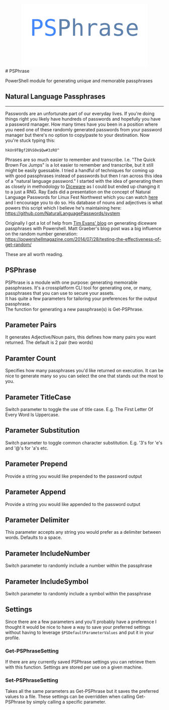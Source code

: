 <div align='center'>
<img src='Assets/PSPhrase.svg' />
</div>
# PSPhrase

PowerShell module for generating unique and memorable passphrases

## Natural Language Passphrases 
---
Passwords are an unfortunate part of our everyday lives. If you're doing things right you likely have hundreds of passwords and hopefully you have a password manager.  How many times have you been in a position where you need one of these randomly generated passwords from your password manager but there's no option to copy/paste to your destination. Now you're stuck typing this:
```
hkUn9TBgf28%S0e$Qw#3zRO^
```
Phrases are so much easier to remember and transcribe. I.e. "The Quick Brown Fox Jumps" is a lot easier to remember and transcribe, but it still might be easily guessable.  I tried a handful of techniques for coming up with good passphrases instead of passwords but then I ran across this idea of a "natural language password." I started with the idea of generating them as closely in methodology to [Diceware](https://theworld.com/~reinhold/diceware.html) as I could but ended up changing it to a just a RNG. Ray Eads did a presentation on the concept of Natural Language Passwords for Linux Fest Northwest which you can watch [here](https://youtu.be/QW4tSTiDCT8) and I encourage you to do so. His database of nouns and adjectives is what powers this script which I believe he's maintaining here: <https://github.com/NaturalLanguagePasswords/system>

Originally I got a lot of help from [Tim Evans' blog](https://www.timmevans.net/blog/generating-diceware-passphrases-with-powershell/) on generating diceware passphrases with Powershell. Matt Graeber's blog post was a big influence on the random number generation: <https://powershellmagazine.com/2014/07/28/testing-the-effectiveness-of-get-random/>

These are all worth reading.
## PSPhrase  
PSPhrase is a module with one purpose: generating memorable passphrases. It's a crossplatform CLI tool for generating one, or many, passphrases that you can use to secure your assets.  
It has quite a few parameters for tailoring your preferences for the output passphrase.  
The function for generating a new passphrase(s) is Get-PSPhrase.
## Parameter Pairs
It generates Adjective/Noun pairs, this defines how many pairs you want returned. The default is 2 pair (two words)
## Paramter Count  
Specifies how many passphrases you'd like returned on execution. It can be nice to generate many so you can select the one that stands out the most to you.
## Parameter TitleCase
Switch parameter to toggle the use of title case. E.g. The First Letter Of Every Word Is Uppercase. 
## Parameter Substitution
Switch parameter to toggle common character substitution.  E.g. '3's for 'e's and '@'s for 'a's etc. 
## Parameter Prepend
Provide a string you would like prepended to the password output
## Parameter Append
Provide a string you would like appended to the password output
## Parameter Delimiter
This parameter accepts any string you would prefer as a delimiter between words. Defaults to a space.
## Parameter IncludeNumber
Switch parameter to randomly include a number within the passphrase
## Parameter IncludeSymbol
Switch parameter to randomly include a symbol within the passphrase  
  
## Settings  
Since there are a few parameters and you'll probably have a preference I thought it would be nice to have a way to save your preferred settings without having to leverage `$PSDefaultParameterValues` and put it in your profile.  
### Get-PSPhraseSetting  
If there are any currently saved PSPhrase settings you can retrieve them with this function.  Settings are stored per use on a given machine.  
### Set-PSPhraseSetting  
Takes all the same parameters as Get-PSPhrase but it saves the preferred values to a file.  These settings can be overridden when calling Get-PSPhrase by simply calling a specific parameter.  

